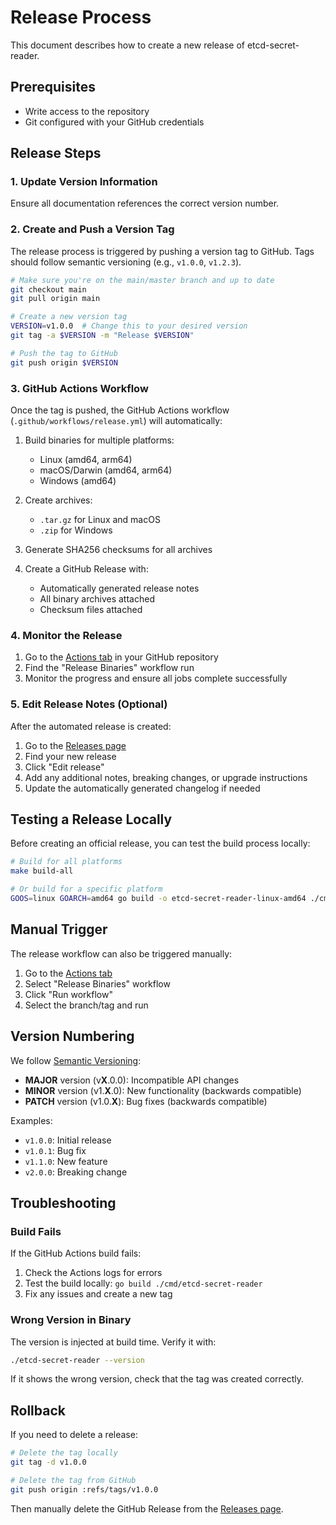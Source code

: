 # Release Process

This document describes how to create a new release of etcd-secret-reader.

## Prerequisites

- Write access to the repository
- Git configured with your GitHub credentials

## Release Steps

### 1. Update Version Information

Ensure all documentation references the correct version number.

### 2. Create and Push a Version Tag

The release process is triggered by pushing a version tag to GitHub. Tags should follow semantic versioning (e.g., `v1.0.0`, `v1.2.3`).

```bash
# Make sure you're on the main/master branch and up to date
git checkout main
git pull origin main

# Create a new version tag
VERSION=v1.0.0  # Change this to your desired version
git tag -a $VERSION -m "Release $VERSION"

# Push the tag to GitHub
git push origin $VERSION
```

### 3. GitHub Actions Workflow

Once the tag is pushed, the GitHub Actions workflow (`.github/workflows/release.yml`) will automatically:

1. Build binaries for multiple platforms:
   - Linux (amd64, arm64)
   - macOS/Darwin (amd64, arm64)
   - Windows (amd64)

2. Create archives:
   - `.tar.gz` for Linux and macOS
   - `.zip` for Windows

3. Generate SHA256 checksums for all archives

4. Create a GitHub Release with:
   - Automatically generated release notes
   - All binary archives attached
   - Checksum files attached

### 4. Monitor the Release

1. Go to the [Actions tab](../../actions) in your GitHub repository
2. Find the "Release Binaries" workflow run
3. Monitor the progress and ensure all jobs complete successfully

### 5. Edit Release Notes (Optional)

After the automated release is created:

1. Go to the [Releases page](../../releases)
2. Find your new release
3. Click "Edit release"
4. Add any additional notes, breaking changes, or upgrade instructions
5. Update the automatically generated changelog if needed

## Testing a Release Locally

Before creating an official release, you can test the build process locally:

```bash
# Build for all platforms
make build-all

# Or build for a specific platform
GOOS=linux GOARCH=amd64 go build -o etcd-secret-reader-linux-amd64 ./cmd/etcd-secret-reader
```

## Manual Trigger

The release workflow can also be triggered manually:

1. Go to the [Actions tab](../../actions)
2. Select "Release Binaries" workflow
3. Click "Run workflow"
4. Select the branch/tag and run

## Version Numbering

We follow [Semantic Versioning](https://semver.org/):

- **MAJOR** version (v**X**.0.0): Incompatible API changes
- **MINOR** version (v1.**X**.0): New functionality (backwards compatible)
- **PATCH** version (v1.0.**X**): Bug fixes (backwards compatible)

Examples:
- `v1.0.0`: Initial release
- `v1.0.1`: Bug fix
- `v1.1.0`: New feature
- `v2.0.0`: Breaking change

## Troubleshooting

### Build Fails

If the GitHub Actions build fails:
1. Check the Actions logs for errors
2. Test the build locally: `go build ./cmd/etcd-secret-reader`
3. Fix any issues and create a new tag

### Wrong Version in Binary

The version is injected at build time. Verify it with:
```bash
./etcd-secret-reader --version
```

If it shows the wrong version, check that the tag was created correctly.

## Rollback

If you need to delete a release:

```bash
# Delete the tag locally
git tag -d v1.0.0

# Delete the tag from GitHub
git push origin :refs/tags/v1.0.0
```

Then manually delete the GitHub Release from the [Releases page](../../releases).
